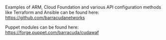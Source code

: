 Examples of ARM, Cloud Foundation and various API configuration methods like Terraform and Ansible can be found here: https://github.com/barracudanetworks

Puppet modules can be found here: https://forge.puppet.com/barracuda/cudawaf
